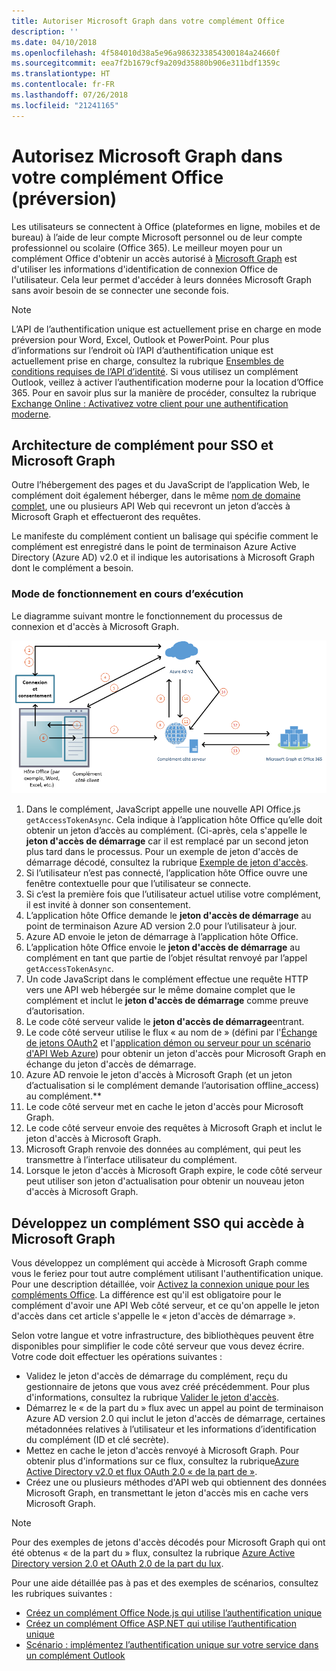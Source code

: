 ```yaml
---
title: Autoriser Microsoft Graph dans votre complément Office
description: ''
ms.date: 04/10/2018
ms.openlocfilehash: 4f584010d38a5e96a9863233854300184a24660f
ms.sourcegitcommit: eea7f2b1679cf9a209d35880b906e311bdf1359c
ms.translationtype: HT
ms.contentlocale: fr-FR
ms.lasthandoff: 07/26/2018
ms.locfileid: "21241165"
---
```

# <a name="authorize-to-microsoft-graph-in-your-office-add-in-preview"></a>Autorisez Microsoft Graph dans votre complément Office (préversion)

Les utilisateurs se connectent à Office (plateformes en ligne, mobiles et de bureau) à l’aide de leur compte Microsoft personnel ou de leur compte professionnel ou scolaire (Office 365). Le meilleur moyen pour un complément Office d'obtenir un accès autorisé à [Microsoft Graph](https://developer.microsoft.com/graph/docs) est d'utiliser les informations d'identification de connexion Office de l'utilisateur. Cela leur permet d'accéder à leurs données Microsoft Graph sans avoir besoin de se connecter une seconde fois. 

> [!NOTE]
> L’API de l’authentification unique est actuellement prise en charge en mode préversion pour Word, Excel, Outlook et PowerPoint. Pour plus d’informations sur l’endroit où l’API d’authentification unique est actuellement prise en charge, consultez la rubrique [Ensembles de conditions requises de l’API d’identité](https://dev.office.com/reference/add-ins/requirement-sets/identity-api-requirement-sets).
> Si vous utilisez un complément Outlook, veillez à activer l’authentification moderne pour la location d’Office 365. Pour en savoir plus sur la manière de procéder, consultez la rubrique [Exchange Online : Activativez votre client pour une authentification moderne](https://social.technet.microsoft.com/wiki/contents/articles/32711.exchange-online-how-to-enable-your-tenant-for-modern-authentication.aspx).

## <a name="add-in-architecture-for-sso-and-microsoft-graph"></a>Architecture de complément pour SSO et Microsoft Graph

Outre l’hébergement des pages et du JavaScript de l’application Web, le complément doit également héberger, dans le même [nom de domaine complet](https://msdn.microsoft.com/en-us/library/windows/desktop/ms682135.aspx#_dns_fully_qualified_domain_name_fqdn__gly), une ou plusieurs API Web qui recevront un jeton d’accès à Microsoft Graph et effectueront des requêtes.

Le manifeste du complément contient un balisage qui spécifie comment le complément est enregistré dans le point de terminaison Azure Active Directory (Azure AD) v2.0 et il indique les autorisations à Microsoft Graph dont le complément a besoin.

### <a name="how-it-works-at-runtime"></a>Mode de fonctionnement en cours d’exécution

Le diagramme suivant montre le fonctionnement du processus de connexion et d'accès à Microsoft Graph.

![Diagramme illustrant le processus d’authentification unique](../images/sso-access-to-microsoft-graph.png)

1. Dans le complément, JavaScript appelle une nouvelle API Office.js `getAccessTokenAsync`. Cela indique à l’application hôte Office qu’elle doit obtenir un jeton d’accès au complément. (Ci-après, cela s'appelle le **jeton d'accès de démarrage** car il est remplacé par un second jeton plus tard dans le processus. Pour un exemple de jeton d'accès de démarrage décodé, consultez la rubrique [Exemple de jeton d'accès](sso-in-office-add-ins.md#example-access-token).
1. Si l’utilisateur n’est pas connecté, l’application hôte Office ouvre une fenêtre contextuelle pour que l’utilisateur se connecte.
1. Si c’est la première fois que l’utilisateur actuel utilise votre complément, il est invité à donner son consentement.
1. L’application hôte Office demande le **jeton d'accès de démarrage** au point de terminaison Azure AD version 2.0 pour l’utilisateur à jour.
1. Azure AD envoie le jeton de démarrage à l’application hôte Office.
1. L’application hôte Office envoie le **jeton d'accès de démarrage** au complément en tant que partie de l’objet résultat renvoyé par l’appel `getAccessTokenAsync`.
1. Un code JavaScript dans le complément effectue une requête HTTP vers une API web hébergée sur le même domaine complet que le complément et inclut le **jeton d'accès de démarrage** comme preuve d’autorisation.  
1. Le code côté serveur valide le **jeton d'accès de démarrage**entrant.
1. Le code côté serveur utilise le flux « au nom de » (défini par l'[Échange de jetons OAuth2](https://tools.ietf.org/html/draft-ietf-oauth-token-exchange-02) et l'[application démon ou serveur pour un scénario d'API Web Azure](https://docs.microsoft.com/en-us/azure/active-directory/develop/active-directory-authentication-scenarios#daemon-or-server-application-to-web-api)) pour obtenir un jeton d'accès pour Microsoft Graph en échange du jeton d'accès de démarrage.
1. Azure AD renvoie le jeton d'accès à Microsoft Graph (et un jeton d’actualisation si le complément demande l’autorisation offline_access) au complément.**
1. Le code côté serveur met en cache le jeton d'accès pour Microsoft Graph.
1. Le code côté serveur envoie des requêtes à Microsoft Graph et inclut le jeton d'accès à Microsoft Graph.
1. Microsoft Graph renvoie des données au complément, qui peut les transmettre à l’interface utilisateur du complément.
1. Lorsque le jeton d'accès à Microsoft Graph expire, le code côté serveur peut utiliser son jeton d'actualisation pour obtenir un nouveau jeton d'accès à Microsoft Graph.

## <a name="develop-an-sso-add-in-that-accesses-microsoft-graph"></a>Développez un complément SSO qui accède à Microsoft Graph

Vous développez un complément qui accède à Microsoft Graph comme vous le feriez pour tout autre complément utilisant l'authentification unique. Pour une description détaillée, voir [Activez la connexion unique pour les compléments Office](https://docs.microsoft.com/en-us/office/dev/add-ins/develop/sso-in-office-add-ins). La différence est qu'il est obligatoire pour le complément d'avoir une API Web côté serveur, et ce qu'on appelle le jeton d'accès dans cet article s'appelle le « jeton d'accès de démarrage ». 

Selon votre langue et votre infrastructure, des bibliothèques peuvent être disponibles pour simplifier le code côté serveur que vous devez écrire. Votre code doit effectuer les opérations suivantes :

* Validez le jeton d'accès de démarrage du complément, reçu du gestionnaire de jetons que vous avez créé précédemment. Pour plus d'informations, consultez la rubrique [Valider le jeton d'accès](sso-in-office-add-ins.md#validate-the-access-token). 
* Démarrez le « de la part du » flux avec un appel au point de terminaison Azure AD version 2.0 qui inclut le jeton d'accès de démarrage, certaines métadonnées relatives à l’utilisateur et les informations d’identification du complément (ID et clé secrète).
* Mettez en cache le jeton d'accès renvoyé à Microsoft Graph. Pour obtenir plus d'informations sur ce flux, consultez la rubrique[Azure Active Directory v2.0 et flux OAuth 2.0 « de la part de »](https://docs.microsoft.com/en-us/azure/active-directory/develop/active-directory-v2-protocols-oauth-on-behalf-of).
* Créez une ou plusieurs méthodes d'API web qui obtiennent des données Microsoft Graph, en transmettant le jeton d'accès mis en cache vers Microsoft Graph.

> [!NOTE]
> Pour des exemples de jetons d'accès décodés pour Microsoft Graph qui ont été obtenus « de la part du » flux, consultez la rubrique [Azure Active Directory version 2.0 et OAuth 2.0 de la part du lux](https://docs.microsoft.com/en-us/azure/active-directory/develop/active-directory-v2-protocols-oauth-on-behalf-of).

Pour une aide détaillée pas à pas et des exemples de scénarios, consultez les rubriques suivantes :

* [Créez un complément Office Node.js qui utilise l’authentification unique](create-sso-office-add-ins-nodejs.md)
* [Créez un complément Office ASP.NET qui utilise l’authentification unique](create-sso-office-add-ins-aspnet.md)
* [Scénario : implémentez l’authentification unique sur votre service dans un complément Outlook](https://docs.microsoft.com/en-us/outlook/add-ins/implement-sso-in-outlook-add-in)



